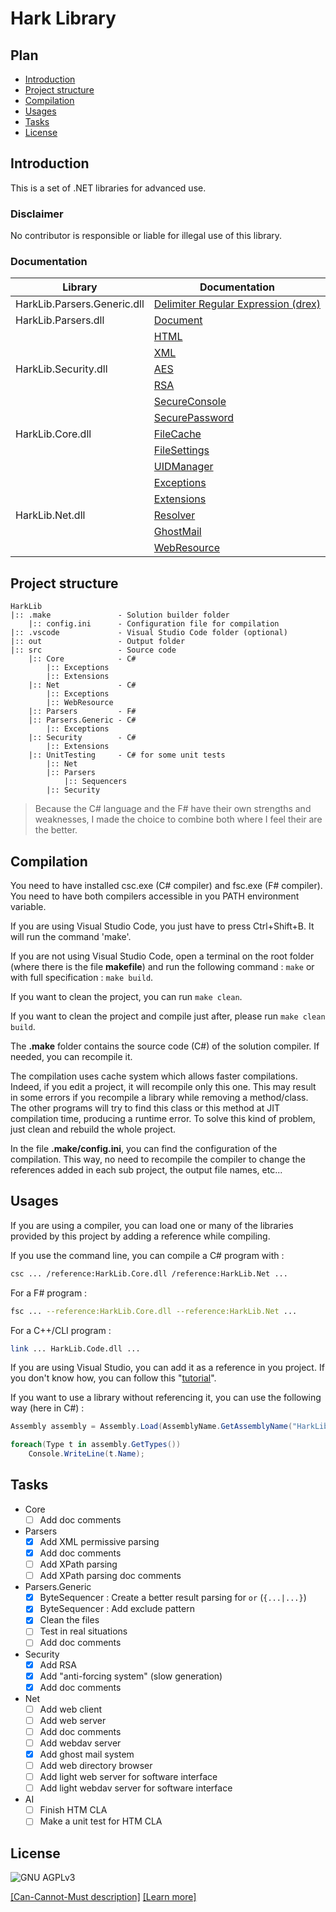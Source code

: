 # Hark Library

## Plan

- [Introduction](#introduction)
- [Project structure](#project-structure)
- [Compilation](#compilation)
- [Usages](#usages)
- [Tasks](#tasks)
- [License](#license)

## Introduction

This is a set of .NET libraries for advanced use.

### Disclaimer

No contributor is responsible or liable for illegal use of
this library.

### Documentation

| Library | Documentation |
| --- | --- |
| HarkLib.Parsers.Generic.dll | [Delimiter Regular Expression (drex)](https://github.com/OpenHark/HarkLib/wiki/Delimiter-Regular-Expression-(drex)) |
| HarkLib.Parsers.dll | [Document](https://github.com/OpenHark/HarkLib/wiki/) |
|  | [HTML](https://github.com/OpenHark/HarkLib/wiki/) |
|  | [XML](https://github.com/OpenHark/HarkLib/wiki/) |
| HarkLib.Security.dll | [AES](https://github.com/OpenHark/HarkLib/wiki/) |
|  | [RSA](https://github.com/OpenHark/HarkLib/wiki/) |
|  | [SecureConsole](https://github.com/OpenHark/HarkLib/wiki/) |
|  | [SecurePassword](https://github.com/OpenHark/HarkLib/wiki/) |
| HarkLib.Core.dll | [FileCache](https://github.com/OpenHark/HarkLib/wiki/) |
|  | [FileSettings](https://github.com/OpenHark/HarkLib/wiki/) |
|  | [UIDManager](https://github.com/OpenHark/HarkLib/wiki/) |
|  | [Exceptions](https://github.com/OpenHark/HarkLib/wiki/) |
|  | [Extensions](https://github.com/OpenHark/HarkLib/wiki/) |
| HarkLib.Net.dll | [Resolver](https://github.com/OpenHark/HarkLib/wiki/) |
|  | [GhostMail](https://github.com/OpenHark/HarkLib/wiki/) |
|  | [WebResource](https://github.com/OpenHark/HarkLib/wiki/Web-Resource) |

## Project structure

```
HarkLib
|:: .make               - Solution builder folder
    |:: config.ini      - Configuration file for compilation
|:: .vscode             - Visual Studio Code folder (optional)
|:: out                 - Output folder
|:: src                 - Source code
    |:: Core            - C#
        |:: Exceptions
        |:: Extensions
    |:: Net             - C#
        |:: Exceptions
        |:: WebResource
    |:: Parsers         - F#
    |:: Parsers.Generic - C#
        |:: Exceptions
    |:: Security        - C#
        |:: Extensions
    |:: UnitTesting     - C# for some unit tests
        |:: Net
        |:: Parsers
            |:: Sequencers
        |:: Security
```

> Because the C# language and the F# have their own strengths
and weaknesses, I made the choice to combine both where I
feel their are the better.

## Compilation

You need to have installed csc.exe (C# compiler) and fsc.exe
(F# compiler). You need to have both compilers accessible in
you PATH environment variable.

If you are using Visual Studio Code, you just have to press
Ctrl+Shift+B. It will run the command 'make'.

If you are not using Visual Studio Code, open a terminal on
the root folder (where there is the file **makefile**) and run
the following command : `make` or with full specification :
`make build`.

If you want to clean the project, you can run `make clean`.

If you want to clean the project and compile just after, please
run `make clean build`.

The **.make** folder contains the source code (C#) of the solution
compiler. If needed, you can recompile it.

The compilation uses cache system which allows faster compilations.
Indeed, if you edit a project, it will recompile only this one.
This may result in some errors if you recompile a library while
removing a method/class. The other programs will try to find this
class or this method at JIT compilation time, producing a runtime
error. To solve this kind of problem, just clean and rebuild the whole
project.

In the file **.make/config.ini**, you can find the configuration of
the compilation. This way, no need to recompile the compiler to
change the references added in each sub project, the output file
names, etc...

## Usages

If you are using a compiler, you can load one or many of the libraries
provided by this project by adding a reference while compiling.

If you use the command line, you can compile a C# program with :

```sh
csc ... /reference:HarkLib.Core.dll /reference:HarkLib.Net ...
```

For a F# program :

```sh
fsc ... --reference:HarkLib.Core.dll --reference:HarkLib.Net ...
```

For a C++/CLI program :

```sh
link ... HarkLib.Code.dll ...
```

If you are using Visual Studio, you can add it as a reference in
you project. If you don't know how, you can follow this "[tutorial](https://msdn.microsoft.com/en-us/library/7314433t(v=vs.90).aspx)".

If you want to use a library without referencing it, you can use
the following way (here in C#) :

```csharp
Assembly assembly = Assembly.Load(AssemblyName.GetAssemblyName("HarkLib.Security.dll"));

foreach(Type t in assembly.GetTypes())
    Console.WriteLine(t.Name);
```

## Tasks

- Core
  - [ ] Add doc comments
- Parsers
  - [X] Add XML permissive parsing
  - [X] Add doc comments
  - [ ] Add XPath parsing
  - [ ] Add XPath parsing doc comments
- Parsers.Generic
  - [X] ByteSequencer : Create a better result parsing for `or` (`{...|...}`)
  - [X] ByteSequencer : Add exclude pattern
  - [X] Clean the files
  - [ ] Test in real situations
  - [ ] Add doc comments
- Security
  - [X] Add RSA
  - [X] Add "anti-forcing system" (slow generation)
  - [X] Add doc comments
- Net
  - [ ] Add web client
  - [ ] Add web server
  - [ ] Add doc comments
  - [ ] Add webdav server
  - [X] Add ghost mail system
  - [ ] Add web directory browser
  - [ ] Add light web server for software interface
  - [ ] Add light webdav server for software interface
- AI
  - [ ] Finish HTM CLA
  - [ ] Make a unit test for HTM CLA

## License

![GNU AGPLv3](https://www.gnu.org/graphics/agplv3-155x51.png)

[[Can-Cannot-Must description]](https://www.tldrlegal.com/l/agpl3)
[[Learn more]](http://www.gnu.org/licenses/agpl-3.0.html)
